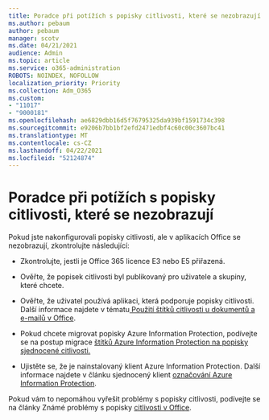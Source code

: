 ```yaml
---
title: Poradce při potížích s popisky citlivosti, které se nezobrazují
ms.author: pebaum
author: pebaum
manager: scotv
ms.date: 04/21/2021
audience: Admin
ms.topic: article
ms.service: o365-administration
ROBOTS: NOINDEX, NOFOLLOW
localization_priority: Priority
ms.collection: Adm_O365
ms.custom:
- "11017"
- "9000181"
ms.openlocfilehash: ae6829dbb16d5f76795325da939bf1591734c398
ms.sourcegitcommit: e9206b7bb1bf2efd2471edbf4c60c00c3607bc41
ms.translationtype: MT
ms.contentlocale: cs-CZ
ms.lasthandoff: 04/22/2021
ms.locfileid: "52124874"
---
```

# <a name="troubleshoot-sensitivity-labels-not-appearing"></a>Poradce při potížích s popisky citlivosti, které se nezobrazují

Pokud jste nakonfigurovali popisky citlivosti, ale v aplikacích Office se nezobrazují, zkontrolujte následující:

- Zkontrolujte, jestli je Office 365 licence E3 nebo E5 přiřazená.

- Ověřte, že popisek citlivosti byl publikovaný pro uživatele a skupiny, které chcete.

- Ověřte, že uživatel používá aplikaci, která podporuje popisky citlivosti. Další informace najdete v tématu[ Použití štítků citlivosti u dokumentů a e-mailů v Office](https://go.microsoft.com/fwlink/?linkid=2106446).

- Pokud chcete migrovat popisky Azure Information Protection, podívejte se na postup migrace [štítků Azure Information Protection na popisky sjednocené citlivosti.](https://go.microsoft.com/fwlink/?linkid=2106056)

- Ujistěte se, že je nainstalovaný klient Azure Information Protection. Další informace najdete v článku sjednocený klient [označování Azure Information Protection](https://go.microsoft.com/fwlink/?linkid=2106374).

Pokud vám to nepomáhou vyřešit problémy s popisky citlivosti, podívejte se na články Známé problémy s popisky [citlivosti v Office](https://go.microsoft.com/fwlink/?linkid=2106447).